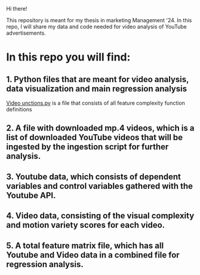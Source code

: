 Hi there!

This repository is meant for my thesis in marketing Management '24. In this repo, I will share my data and code needed for video analysis of YouTube advertisements.

# In this repo you will find:

## 1. Python files that are meant for video analysis, data visualization and main regression analysis

[Video unctions.py](https://github.com/RoelofBlommaert/Thesis-2024/blob/main/Video_functions.py) is a file that consists of all feature complexity function definitions
## 2. A file with downloaded mp.4 videos, which is a list of downloaded YouTube videos that will be ingested by the ingestion script for further analysis.
## 3. Youtube data, which consists of dependent variables and control variables gathered with the Youtube API.
## 4. Video data, consisting of the visual complexity and motion variety scores for each video.
## 5. A total feature matrix file, which has all Youtube and Video data in a combined file for regression analysis.

